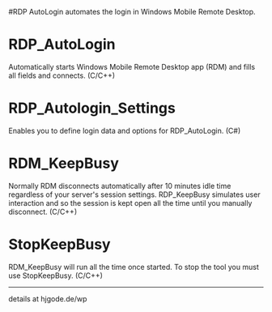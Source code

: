 #RDP AutoLogin automates the login in Windows Mobile Remote Desktop.

# RDP\_AutoLogin #

Automatically starts Windows Mobile Remote Desktop app (RDM) and fills all fields and connects. (C/C++)

# RDP\_Autologin\_Settings #

Enables you to define login data and options for RDP\_AutoLogin. (C#)

# RDM\_KeepBusy #

Normally RDM disconnects automatically after 10 minutes idle time regardless of your server's session settings. RDP\_KeepBusy simulates user interaction and so the session is kept open all the time until you manually disconnect. (C/C++)

# StopKeepBusy #

RDM\_KeepBusy will run all the time once started. To stop the tool you must use StopKeepBusy. (C/C++)


---

details at hjgode.de/wp
